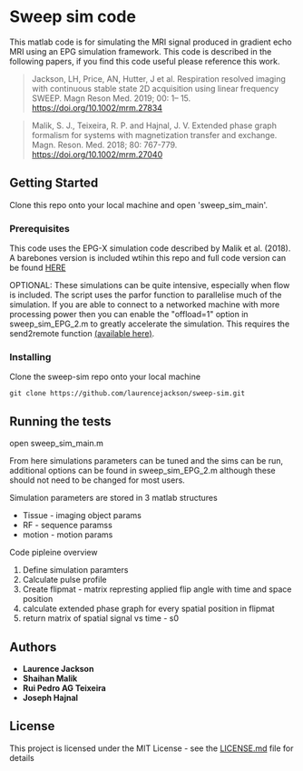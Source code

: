 # Sweep sim code

This matlab code is for simulating the MRI signal produced in gradient echo MRI using an EPG simulation framework. This code is described in the following papers, if you find this code useful please reference this work. 

> Jackson, LH, Price, AN, Hutter, J et al. Respiration resolved imaging with continuous stable state 2D acquisition using linear frequency SWEEP. Magn Reson Med. 2019; 00: 1– 15. https://doi.org/10.1002/mrm.27834 

> Malik, S. J., Teixeira, R. P. and Hajnal, J. V. Extended phase graph formalism for systems with magnetization transfer and exchange. Magn. Reson. Med. 2018; 80: 767-779. https://doi.org/10.1002/mrm.27040

## Getting Started

Clone this repo onto your local machine and open 'sweep_sim_main'. 

### Prerequisites

This code uses the EPG-X simulation code described by Malik et al. (2018). A barebones version is included wtihin this repo and full code version can be found [HERE](https://github.com/mriphysics)

OPTIONAL: These simulations can be quite intensive, especially when flow is included. The script uses the parfor function to  parallelise much of the simulation. If you are able to connect to a networked machine with more processing power then you can enable the "offload=1" option in sweep_sim_EPG_2.m to greatly accelerate the simulation. This requires the send2remote function [(available here)](https://github.com/laurencejackson/send2remote). 

### Installing

Clone the sweep-sim repo onto your local machine

```
git clone https://github.com/laurencejackson/sweep-sim.git
```

## Running the tests

open sweep_sim_main.m

From here simulations parameters can be tuned and the sims can be run, additional options can be found in sweep_sim_EPG_2.m although these should not need to be changed for most users. 

Simulation parameters are stored in 3 matlab structures

* Tissue - imaging object params
* RF - sequence paramss
* motion - motion params

Code pipleine overview
1. Define simulation paramters
2. Calculate pulse profile
3. Create flipmat - matrix represting applied flip angle with time and space position
4. calculate extended phase graph for every spatial position in flipmat
5. return matrix of spatial signal vs time - s0

## Authors

* **Laurence Jackson** 
* **Shaihan Malik** 
* **Rui Pedro AG Teixeira**
* **Joseph Hajnal**

## License

This project is licensed under the MIT License - see the [LICENSE.md](LICENSE.md) file for details

